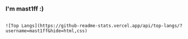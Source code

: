### I'm mast1ff :)
~~~~~~~~
  
![Top Langs](https://github-readme-stats.vercel.app/api/top-langs/?username=mast1ff&hide=html,css)
